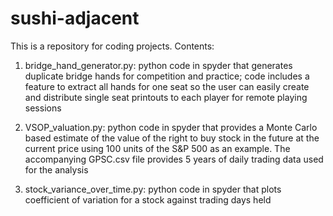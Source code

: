 # sushi-adjacent

This is a repository for coding projects. Contents:

1. bridge_hand_generator.py: python code in spyder that generates duplicate bridge hands for competition and practice; code includes a feature to extract all hands for one seat so the user can easily create and distribute single seat printouts to each player for remote playing sessions

2. VSOP_valuation.py: python code in spyder that provides a Monte Carlo based estimate of the value of the right to buy stock in the future at the current price using 100 units of the S&P 500 as an example. The accompanying GPSC.csv file provides 5 years of daily trading data used for the analysis

3. stock_variance_over_time.py: python code in spyder that plots coefficient of variation for a stock against trading days held 

